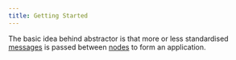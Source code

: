 ```yaml
---
title: Getting Started
---
```


The basic idea behind abstractor is that more or less standardised [messages](#messages) is passed between [nodes](#nodes) to form an application.
